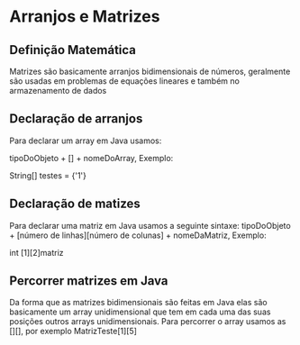 #  Arranjos e Matrizes

## Definição Matemática

Matrizes são basicamente arranjos bidimensionais de números, geralmente são usadas em problemas de equações lineares e também no armazenamento de dados

##  Declaração de arranjos

Para declarar um array em Java usamos:

tipoDoObjeto + [] + nomeDoArray, Exemplo:

String[] testes = {'1'}

## Declaração de matizes

Para declarar uma matriz em Java usamos a seguinte sintaxe: tipoDoObjeto + [número de linhas][número de colunas] + nomeDaMatriz, Exemplo:

int [1][2]matriz

##  Percorrer matrizes em Java

Da forma que as matrizes bidimensionais são feitas em Java elas são basicamente um array unidimensional que tem em cada uma das suas posições outros arrays unidimensionais. Para percorrer o array usamos as [][], por exemplo MatrizTeste[1][5]
